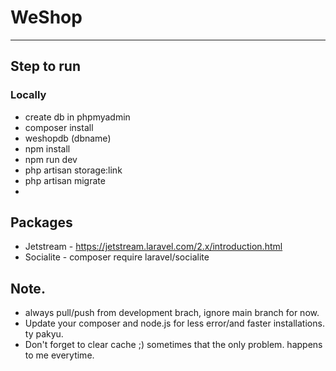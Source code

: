 # WeShop

---

## Step to run

### Locally

-   create db in phpmyadmin
-   composer install
-   weshopdb (dbname)
-   npm install
-   npm run dev
-   php artisan storage:link
-   php artisan migrate
-  

## Packages

-   Jetstream - https://jetstream.laravel.com/2.x/introduction.html
-   Socialite - composer require laravel/socialite

## Note.
-   always pull/push from development brach, ignore main branch for now.
-   Update your composer and node.js for less error/and faster installations. ty pakyu.
-   Don't forget to clear cache ;) sometimes that the only problem. happens to me everytime.
